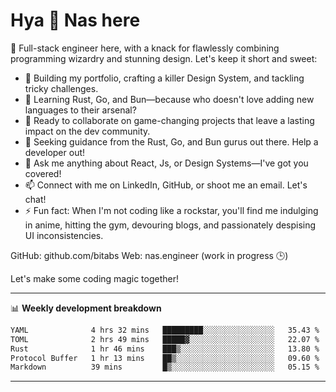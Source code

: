 # Hya 👋 Nas here

👋 Full-stack engineer here, with a knack for flawlessly combining programming wizardry and stunning design. Let's keep it short and sweet:

- 🔭 Building my portfolio, crafting a killer Design System, and tackling tricky challenges.
- 🌱 Learning Rust, Go, and Bun—because who doesn't love adding new languages to their arsenal?
- 👯 Ready to collaborate on game-changing projects that leave a lasting impact on the dev community.
- 🤔 Seeking guidance from the Rust, Go, and Bun gurus out there. Help a developer out!
- 💬 Ask me anything about React, Js, or Design Systems—I've got you covered!
- 📫 Connect with me on LinkedIn, GitHub, or shoot me an email. Let's chat!
- ⚡ Fun fact: When I'm not coding like a rockstar, you'll find me indulging in anime, hitting the gym, devouring blogs, and passionately despising UI inconsistencies.

GitHub: github.com/bitabs
Web: nas.engineer (work in progress 🕒)

Let's make some coding magic together!

-------
📊 **Weekly development breakdown**
<!--START_SECTION:waka-->

```txt
YAML              4 hrs 32 mins   █████████░░░░░░░░░░░░░░░░   35.43 %
TOML              2 hrs 49 mins   █████▓░░░░░░░░░░░░░░░░░░░   22.07 %
Rust              1 hr 46 mins    ███▒░░░░░░░░░░░░░░░░░░░░░   13.80 %
Protocol Buffer   1 hr 13 mins    ██▒░░░░░░░░░░░░░░░░░░░░░░   09.60 %
Markdown          39 mins         █▒░░░░░░░░░░░░░░░░░░░░░░░   05.15 %
```

<!--END_SECTION:waka-->
-------
